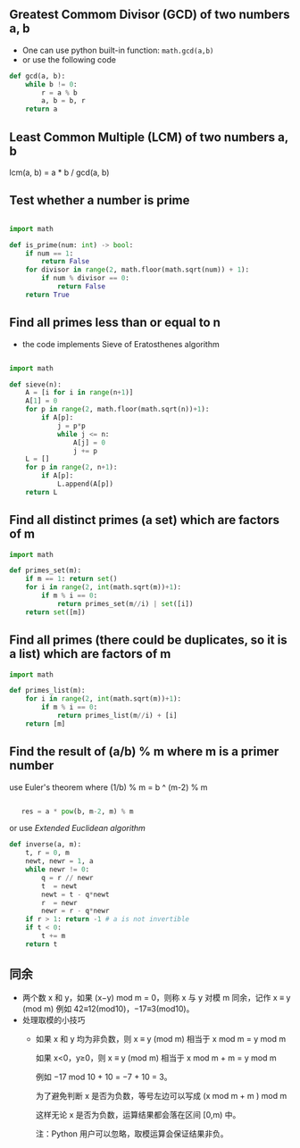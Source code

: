 ## Greatest Commom Divisor (GCD) of two numbers a, b

- One can use python built-in function: ```math.gcd(a,b)```
- or use the following code

```python
def gcd(a, b):
    while b != 0:
        r = a % b
        a, b = b, r
    return a 
```

## Least Common Multiple (LCM) of two numbers a, b

lcm(a, b) = a * b / gcd(a, b)


## Test whether a number is prime

```python

import math

def is_prime(num: int) -> bool:
    if num == 1:
        return False
    for divisor in range(2, math.floor(math.sqrt(num)) + 1):
        if num % divisor == 0:
            return False
    return True

```

## Find all primes less than or equal to n

- the code implements Sieve of Eratosthenes algorithm

```python

import math

def sieve(n):
    A = [i for i in range(n+1)]
    A[1] = 0
    for p in range(2, math.floor(math.sqrt(n))+1):
        if A[p]:
            j = p*p
            while j <= n:
                A[j] = 0
                j += p
    L = []
    for p in range(2, n+1):
        if A[p]:
            L.append(A[p])
    return L


```

## Find all distinct primes (a set) which are factors of m

```python
import math

def primes_set(m):
    if m == 1: return set()
    for i in range(2, int(math.sqrt(m))+1):
        if m % i == 0:
            return primes_set(m//i) | set([i])
    return set([m])
```


## Find all primes (there could be duplicates, so it is a list) which are factors of m

```python
import math

def primes_list(m):
    for i in range(2, int(math.sqrt(m))+1):
        if m % i == 0:
            return primes_list(m//i) + [i]
    return [m]
```

## Find the result of (a/b) % m where m is a primer number 
   use Euler's theorem where (1/b) % m = b ^ (m-2) % m

```python

   res = a * pow(b, m-2, m) % m
```

or use *Extended Euclidean algorithm*

```python
def inverse(a, m):
    t, r = 0, m
    newt, newr = 1, a 
    while newr != 0:
        q = r // newr
        t  = newt
        newt = t - q*newt
        r  = newr
        newr = r - q*newr
    if r > 1: return -1 # a is not invertible
    if t < 0:
        t += m
    return t
```

## 同余
  - 两个数 x 和 y，如果 (x−y) mod m = 0，则称 x 与 y 对模 m 同余，记作
             x ≡ y (mod m)
    例如 42≡12(mod10)，−17≡3(mod10)。
  - 处理取模的小技巧
     - 如果 x 和 y 均为非负数，则 x ≡ y (mod m) 相当于 
           x mod m = y mod m

       如果 x<0，y≥0，则 x ≡ y (mod m) 相当于 
           x mod m + m = y mod m

       例如 −17 mod 10 + 10 = −7 + 10 = 3。

       为了避免判断 x 是否为负数，等号左边可以写成 
           (x mod m + m ) mod m

       这样无论 x 是否为负数，运算结果都会落在区间 [0,m) 中。

       注：Python 用户可以忽略，取模运算会保证结果非负。











